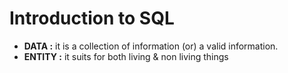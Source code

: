 # Introduction to SQL

- **DATA :** it is a collection of information (or) a valid information.
- **ENTITY :** it suits for both living & non living things
